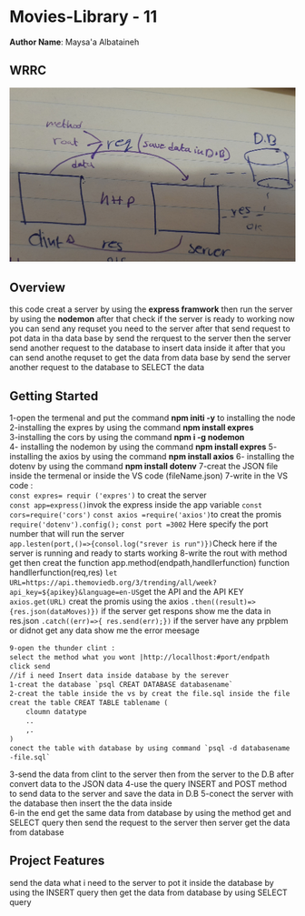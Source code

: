 # Movies-Library - 11

**Author Name**: Maysa'a Albataineh

## WRRC

![WRRC imge](DataBase.jpg)

## Overview

this code creat a server by using the **express framwork** then run the server by using the **nodemon** after that check if the server is ready to working now you can send any requset you need to the server after that send request to pot data in tha  data base by send the rerquest to the server then the server send another request to the database to insert data inside it after that you can send anothe requset to get the data from data base by send the server another request to the database to SELECT the data

## Getting Started
<!-- What are the steps that a user must take in order to build this app on their own machine and get it running? -->
1-open the termenal and  put the command **npm initi -y** to installing the node  
2-installing the expres by using the command **npm install expres**  
3-installing the cors by using the command **npm i -g nodemon**  
4- installing the nodemon by using the command **npm install expres**
5- installing the axios by using the command **npm install axios**
6- installing the dotenv by using the command **npm install dotenv**
7-creat the JSON file inside the termenal or inside the VS code  (fileName.json)
7-write in the VS code :  
`const expres= requir ('expres')` to creat the server  
`const app=express()`invok the express inside the app variable
`const cors=require('cors')`
`const axios =require('axios')`to creat the promis
`require('dotenv').config();`
`const port =3002` Here specify the port number that will run the server  
`app.lesten(port,()=>{consol.log("srever is run")})`Check here if the server is running and ready to starts working
8-write the rout with method get then creat the function
app.method(endpath,handllerfunction)
function handllerfunction(req,res)
`let URL=https://api.themoviedb.org/3/trending/all/week?api_key=${apikey}&language=en-US`get the API and the API KEY
`axios.get(URL)` creat the promis using the axios
`.then((result)=>{res.json(dataMoves)})` if the server get respons show me the data in res.json
`.catch((err)=>{ res.send(err);})` if the server have any prpblem or didnot get any data show me the error meesage

    9-open the thunder clint :
    select the method what you wont |http://locallhost:#port/endpath
    click send 
    //if i need Insert data inside database by the serever
    1-creat the database `psql CREAT DATABASE databasename`
    2-creat the table inside the vs by creat the file.sql inside the file creat the table CREAT TABLE tablename (
        cloumn datatype 
        ..
        ,.
    )
    conect the table with database by using command `psql -d databasename -file.sql`
3-send the data from clint to the server then from the server to the D.B after convert data to the JSON  data 
4-use the query INSERT and POST method to send data to the server and save the data in D.B
5-conect the server with the database then insert the the data inside  
6-in the end get the same data from database by using the method get and SELECT query then send the request to the server then server get the data from database  


## Project Features
<!-- What are the features included in you app -->
send the data what i need to the server to pot it inside the database by using the INSERT query then get the data from database by using SELECT query